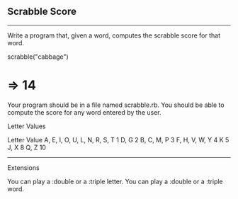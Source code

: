 ## Scrabble Score
____
Write a program that, given a word, computes the scrabble score for that word.

scrabble("cabbage")
# => 14
Your program should be in a file named scrabble.rb. You should be able to compute the score for any word entered by the user.

Letter Values

Letter                           Value
A, E, I, O, U, L, N, R, S, T       1
D, G                               2
B, C, M, P                         3
F, H, V, W, Y                      4
K                                  5
J, X                               8
Q, Z                               10


____
Extensions

You can play a :double or a :triple letter.
You can play a :double or a :triple word.